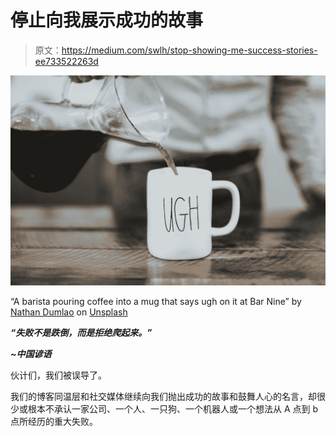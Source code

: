 # 停止向我展示成功的故事

> 原文：<https://medium.com/swlh/stop-showing-me-success-stories-ee733522263d>

![](img/6e2802ab1251ad45b99cc4777151305a.png)

“A barista pouring coffee into a mug that says ugh on it at Bar Nine” by [Nathan Dumlao](https://unsplash.com/@nate_dumlao?utm_source=medium&utm_medium=referral) on [Unsplash](https://unsplash.com?utm_source=medium&utm_medium=referral)

***“失败不是跌倒，而是拒绝爬起来。”***

***~中国谚语***

伙计们，我们被误导了。

我们的博客同温层和社交媒体继续向我们抛出成功的故事和鼓舞人心的名言，却很少或根本不承认一家公司、一个人、一只狗、一个机器人或一个想法从 A 点到 b 点所经历的重大失败。